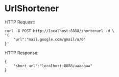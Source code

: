 # UrlShortener

HTTP Request:
```
curl -X POST http://localhost:8888/shortenurl -d \
'{
    "url":"mail.google.com/gmail/u/0"
}'
```

HTTP Response:
```
{
    "short_url":"localhost:8888/aaaaaaa"
}
```